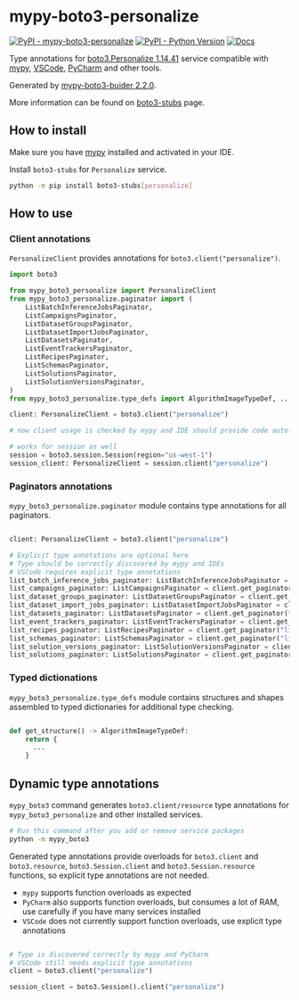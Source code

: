 # mypy-boto3-personalize

[![PyPI - mypy-boto3-personalize](https://img.shields.io/pypi/v/mypy-boto3-personalize.svg?color=blue)](https://pypi.org/project/mypy-boto3-personalize)
[![PyPI - Python Version](https://img.shields.io/pypi/pyversions/mypy-boto3-personalize.svg?color=blue)](https://pypi.org/project/mypy-boto3-personalize)
[![Docs](https://img.shields.io/readthedocs/mypy-boto3-builder.svg?color=blue)](https://mypy-boto3-builder.readthedocs.io/)

Type annotations for
[boto3.Personalize 1.14.41](https://boto3.amazonaws.com/v1/documentation/api/1.14.41/reference/services/personalize.html#Personalize) service
compatible with [mypy](https://github.com/python/mypy), [VSCode](https://code.visualstudio.com/),
[PyCharm](https://www.jetbrains.com/pycharm/) and other tools.

Generated by [mypy-boto3-buider 2.2.0](https://github.com/vemel/mypy_boto3_builder).

More information can be found on [boto3-stubs](https://pypi.org/project/boto3-stubs/) page.

## How to install

Make sure you have [mypy](https://github.com/python/mypy) installed and activated in your IDE.

Install `boto3-stubs` for `Personalize` service.

```bash
python -m pip install boto3-stubs[personalize]
```

## How to use

### Client annotations

`PersonalizeClient` provides annotations for `boto3.client("personalize")`.

```python
import boto3

from mypy_boto3_personalize import PersonalizeClient
from mypy_boto3_personalize.paginator import (
    ListBatchInferenceJobsPaginator,
    ListCampaignsPaginator,
    ListDatasetGroupsPaginator,
    ListDatasetImportJobsPaginator,
    ListDatasetsPaginator,
    ListEventTrackersPaginator,
    ListRecipesPaginator,
    ListSchemasPaginator,
    ListSolutionsPaginator,
    ListSolutionVersionsPaginator,
)
from mypy_boto3_personalize.type_defs import AlgorithmImageTypeDef, ...

client: PersonalizeClient = boto3.client("personalize")

# now client usage is checked by mypy and IDE should provide code auto-complete

# works for session as well
session = boto3.session.Session(region="us-west-1")
session_client: PersonalizeClient = session.client("personalize")
```

### Paginators annotations

`mypy_boto3_personalize.paginator` module contains type annotations for all paginators.

```python

client: PersonalizeClient = boto3.client("personalize")

# Explicit type annotations are optional here
# Type should be correctly discovered by mypy and IDEs
# VSCode requires explicit type annotations
list_batch_inference_jobs_paginator: ListBatchInferenceJobsPaginator = client.get_paginator("list_batch_inference_jobs")
list_campaigns_paginator: ListCampaignsPaginator = client.get_paginator("list_campaigns")
list_dataset_groups_paginator: ListDatasetGroupsPaginator = client.get_paginator("list_dataset_groups")
list_dataset_import_jobs_paginator: ListDatasetImportJobsPaginator = client.get_paginator("list_dataset_import_jobs")
list_datasets_paginator: ListDatasetsPaginator = client.get_paginator("list_datasets")
list_event_trackers_paginator: ListEventTrackersPaginator = client.get_paginator("list_event_trackers")
list_recipes_paginator: ListRecipesPaginator = client.get_paginator("list_recipes")
list_schemas_paginator: ListSchemasPaginator = client.get_paginator("list_schemas")
list_solution_versions_paginator: ListSolutionVersionsPaginator = client.get_paginator("list_solution_versions")
list_solutions_paginator: ListSolutionsPaginator = client.get_paginator("list_solutions")
```







### Typed dictionations

`mypy_boto3_personalize.type_defs` module contains structures and shapes assembled
to typed dictionaries for additional type checking.

```python

def get_structure() -> AlgorithmImageTypeDef:
    return {
      ...
    }
```


## Dynamic type annotations

`mypy_boto3` command generates `boto3.client/resource` type annotations for
`mypy_boto3_personalize` and other installed services.

```bash
# Run this command after you add or remove service packages
python -m mypy_boto3
```

Generated type annotations provide overloads for `boto3.client` and `boto3.resource`,
`boto3.Session.client` and `boto3.Session.resource` functions,
so explicit type annotations are not needed.

- `mypy` supports function overloads as expected
- `PyCharm` also supports function overloads, but consumes a lot of RAM, use carefully if you have many services installed
- `VSCode` does not currently support function overloads, use explicit type annotations

```python

# Type is discovered correctly by mypy and PyCharm
# VSCode still needs explicit type annotations
client = boto3.client("personalize")

session_client = boto3.Session().client("personalize")
```
